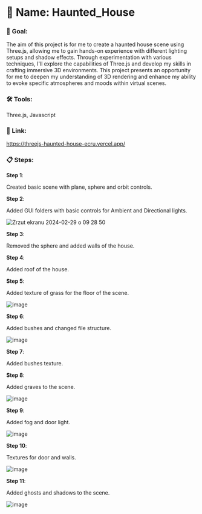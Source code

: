 # 📁 **Name**: Haunted_House

### 🎯 **Goal**: 
The aim of this project is for me to create a haunted house scene using Three.js, allowing me to gain hands-on experience with different lighting setups and shadow effects. Through experimentation with various techniques, I'll explore the capabilities of Three.js and develop my skills in crafting immersive 3D environments. This project presents an opportunity for me to deepen my understanding of 3D rendering and enhance my ability to evoke specific atmospheres and moods within virtual scenes.

### 🛠️ **Tools**:
Three.js, Javascript

### 🔗 Link:
https://threejs-haunted-house-ecru.vercel.app/

### 📋 **Steps**:

**Step 1**:

Created basic scene with plane, sphere and orbit controls.

**Step 2**:

Added GUI folders with basic controls for Ambient and Directional lights.

![Zrzut ekranu 2024-02-29 o 09 28 50](https://github.com/Kacper-Lechicki/THREEJS_Haunted_House/assets/160114199/ef8878fd-24d3-446b-a61f-a201ae9d35d7)

**Step 3**:

Removed the sphere and added walls of the house.

**Step 4**:

Added roof of the house.

**Step 5**:

Added texture of grass for the floor of the scene.

![image](https://github.com/Kacper-Lechicki/THREEJS_Haunted_House/assets/160114199/a58139cc-80bd-440c-9a57-91d042d6fbdc)

**Step 6**:

Added bushes and changed file structure.

![image](https://github.com/Kacper-Lechicki/THREEJS_Haunted_House/assets/160114199/36646a8b-95c6-4230-94f6-cb4adb343e61)

**Step 7**:

Added bushes texture.

**Step 8**:

Added graves to the scene.

![image](https://github.com/Kacper-Lechicki/THREEJS_Haunted_House/assets/160114199/0ff01512-749e-4160-a285-d7fe96b50600)

**Step 9**:

Added fog and door light.

![image](https://github.com/Kacper-Lechicki/THREEJS_Haunted_House/assets/160114199/258f2b33-ff60-4a3a-8ee2-144b6d7daa4e)

**Step 10**:

Textures for door and walls.

![image](https://github.com/Kacper-Lechicki/THREEJS_Haunted_House/assets/160114199/ae6420f9-790f-4856-abc9-5339501bd02b)

**Step 11**:

Added ghosts and shadows to the scene.

![image](https://github.com/Kacper-Lechicki/THREEJS_Haunted_House/assets/160114199/a3540581-4e1b-4dad-adce-75d64a84d323)

